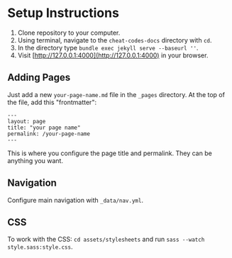 # Setup Instructions

1. Clone repository to your computer.
2. Using terminal, navigate to the `cheat-codes-docs` directory with `cd`.
3. In the directory type `bundle exec jekyll serve --baseurl ''`.
4. Visit [http://127.0.0.1:4000](http://127.0.0.1:4000) in your browser.

## Adding Pages

Just add a new `your-page-name.md` file in the `_pages` directory. At the top of the file, add this "frontmatter":

```
---
layout: page
title: "your page name"
permalink: /your-page-name
---
```

This is where you configure the page title and permalink. They can be anything you want.

## Navigation

Configure main navigation with `_data/nav.yml`.

## CSS

To work with the CSS: `cd assets/stylesheets` and run `sass --watch style.sass:style.css`.
